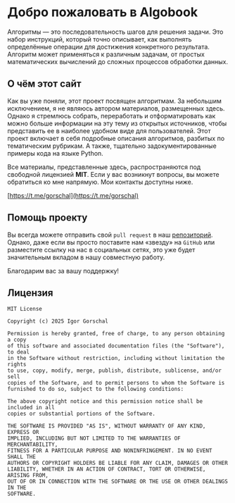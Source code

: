 # Добро пожаловать в Algobook

Алгоритмы — это последовательность шагов для решения задачи. Это набор инструкций, который точно описывает, как выполнять определённые операции для достижения конкретного результата. Алгоритм может применяться к различным задачам, от простых математических вычислений до сложных процессов обработки данных.

## О чём этот сайт

Как вы уже поняли, этот проект посвящен алгоритмам. За небольшим исключением, я не являюсь автором материалов, размещенных здесь. Однако я стремлюсь собрать, переработать и отформатировать как можно больше информации на эту тему из открытых источников, чтобы представить ее в наиболее удобном виде для пользователей. Этот проект включает в себя подробные описания алгоритмов, разбитых по тематическим рубрикам. А также, тщательно задокументированные примеры кода на языке Python.

Все материалы, представленные здесь, распространяются под свободной лицензией __MIT__. Если у вас возникнут вопросы, вы можете обратиться ко мне напрямую. Мои контакты доступны ниже.

[https://t.me/gorschal](https://t.me/gorschal)

## Помощь проекту

Вы всегда можете отправить свой `pull request` в наш [репозиторий](https://github.com/neegor/algobook). Однако, даже если вы просто поставите нам «звезду» на `GitHub` или разместите ссылку на нас в социальных сетях, это уже будет значительным вкладом в нашу совместную работу.

Благодарим вас за вашу поддержку!

## Лицензия

    MIT License

    Copyright (c) 2025 Igor Gorschal

    Permission is hereby granted, free of charge, to any person obtaining a copy
    of this software and associated documentation files (the "Software"), to deal
    in the Software without restriction, including without limitation the rights
    to use, copy, modify, merge, publish, distribute, sublicense, and/or sell
    copies of the Software, and to permit persons to whom the Software is
    furnished to do so, subject to the following conditions:

    The above copyright notice and this permission notice shall be included in all
    copies or substantial portions of the Software.

    THE SOFTWARE IS PROVIDED "AS IS", WITHOUT WARRANTY OF ANY KIND, EXPRESS OR
    IMPLIED, INCLUDING BUT NOT LIMITED TO THE WARRANTIES OF MERCHANTABILITY,
    FITNESS FOR A PARTICULAR PURPOSE AND NONINFRINGEMENT. IN NO EVENT SHALL THE
    AUTHORS OR COPYRIGHT HOLDERS BE LIABLE FOR ANY CLAIM, DAMAGES OR OTHER
    LIABILITY, WHETHER IN AN ACTION OF CONTRACT, TORT OR OTHERWISE, ARISING FROM,
    OUT OF OR IN CONNECTION WITH THE SOFTWARE OR THE USE OR OTHER DEALINGS IN THE
    SOFTWARE.
